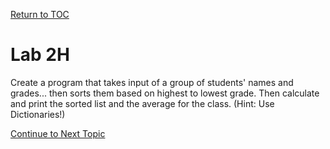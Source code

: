 <a href="https://github.com/CyberTrainingUSAF/07-Python-Programming/blob/master/00-Table-of-Contents.md" rel="Return to TOC"> Return to TOC </a>

# Lab 2H

Create a program that takes input of a group of students' names and grades... then sorts them based on highest to lowest grade. Then calculate and print the sorted list and the average for the class. \(Hint: Use Dictionaries!\)

<a href="https://github.com/CyberTrainingUSAF/07-Python-Programming/blob/master/03_Flow_Control/README.md" rel="Continue to Next Topic"> Continue to Next Topic </a>
